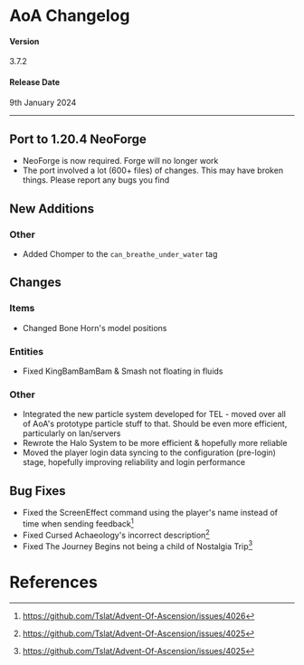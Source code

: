 # AoA Changelog
#### Version
3.7.2
#### Release Date
9th January 2024
<hr>

## Port to 1.20.4 NeoForge
* NeoForge is now required. Forge will no longer work
* The port involved a lot (600+ files) of changes. This may have broken things. Please report any bugs you find

## New Additions

### Other
* Added Chomper to the `can_breathe_under_water` tag

## Changes
### Items
* Changed Bone Horn's model positions

### Entities
* Fixed KingBamBamBam & Smash not floating in fluids

### Other
* Integrated the new particle system developed for TEL - moved over all of AoA's prototype particle stuff to that. Should be even more efficient, particularly on lan/servers
* Rewrote the Halo System to be more efficient & hopefully more reliable
* Moved the player login data syncing to the configuration (pre-login) stage, hopefully improving reliability and login performance

## Bug Fixes
* Fixed the ScreenEffect command using the player's name instead of time when sending feedback[^1]
* Fixed Cursed Achaeology's incorrect description[^2]
* Fixed The Journey Begins not being a child of Nostalgia Trip[^2]

# References
[^1]: https://github.com/Tslat/Advent-Of-Ascension/issues/4026
[^2]: https://github.com/Tslat/Advent-Of-Ascension/issues/4025